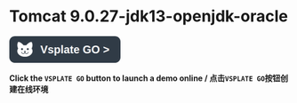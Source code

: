 # Tomcat 9.0.27-jdk13-openjdk-oracle

<a href="https://www.vsplate.com/?docker-compose=https://github.com/vsplate/dcenvs/tomcat/9.0.27-jdk13-openjdk-oracle"><img alt="VSPLATE GO" src="https://raw.githubusercontent.com/vsplate/images/master/vsgo_btn.png" width="200px"></a>

**Click the `VSPLATE GO` button to launch a demo online / 点击`VSPLATE GO`按钮创建在线环境**